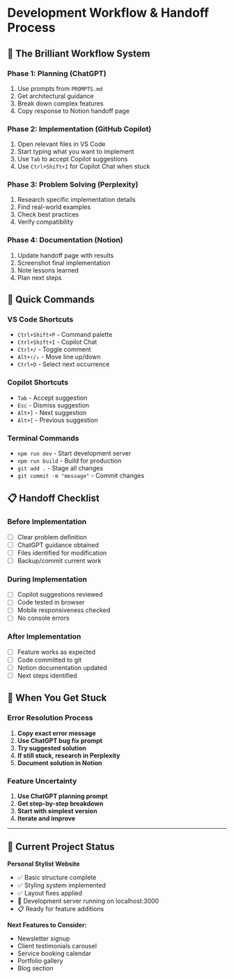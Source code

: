 # Development Workflow & Handoff Process

## 🔄 **The Brilliant Workflow System**

### **Phase 1: Planning (ChatGPT)**
1. Use prompts from `PROMPTS.md`
2. Get architectural guidance
3. Break down complex features
4. Copy response to Notion handoff page

### **Phase 2: Implementation (GitHub Copilot)**
1. Open relevant files in VS Code
2. Start typing what you want to implement
3. Use `Tab` to accept Copilot suggestions
4. Use `Ctrl+Shift+I` for Copilot Chat when stuck

### **Phase 3: Problem Solving (Perplexity)**
1. Research specific implementation details
2. Find real-world examples
3. Check best practices
4. Verify compatibility

### **Phase 4: Documentation (Notion)**
1. Update handoff page with results
2. Screenshot final implementation
3. Note lessons learned
4. Plan next steps

## 🎯 **Quick Commands**

### **VS Code Shortcuts**
- `Ctrl+Shift+P` - Command palette
- `Ctrl+Shift+I` - Copilot Chat
- `Ctrl+/` - Toggle comment
- `Alt+↑/↓` - Move line up/down
- `Ctrl+D` - Select next occurrence

### **Copilot Shortcuts**
- `Tab` - Accept suggestion
- `Esc` - Dismiss suggestion
- `Alt+]` - Next suggestion
- `Alt+[` - Previous suggestion

### **Terminal Commands**
- `npm run dev` - Start development server
- `npm run build` - Build for production
- `git add .` - Stage all changes
- `git commit -m "message"` - Commit changes

## 📋 **Handoff Checklist**

### **Before Implementation**
- [ ] Clear problem definition
- [ ] ChatGPT guidance obtained
- [ ] Files identified for modification
- [ ] Backup/commit current work

### **During Implementation**
- [ ] Copilot suggestions reviewed
- [ ] Code tested in browser
- [ ] Mobile responsiveness checked
- [ ] No console errors

### **After Implementation**
- [ ] Feature works as expected
- [ ] Code committed to git
- [ ] Notion documentation updated
- [ ] Next steps identified

## 🚨 **When You Get Stuck**

### **Error Resolution Process**
1. **Copy exact error message**
2. **Use ChatGPT bug fix prompt**
3. **Try suggested solution**
4. **If still stuck, research in Perplexity**
5. **Document solution in Notion**

### **Feature Uncertainty**
1. **Use ChatGPT planning prompt**
2. **Get step-by-step breakdown**
3. **Start with simplest version**
4. **Iterate and improve**

---

## 📱 **Current Project Status**

**Personal Stylist Website**
- ✅ Basic structure complete
- ✅ Styling system implemented  
- ✅ Layout fixes applied
- 🔄 Development server running on localhost:3000
- 📋 Ready for feature additions

**Next Features to Consider:**
- Newsletter signup
- Client testimonials carousel
- Service booking calendar
- Portfolio gallery
- Blog section
